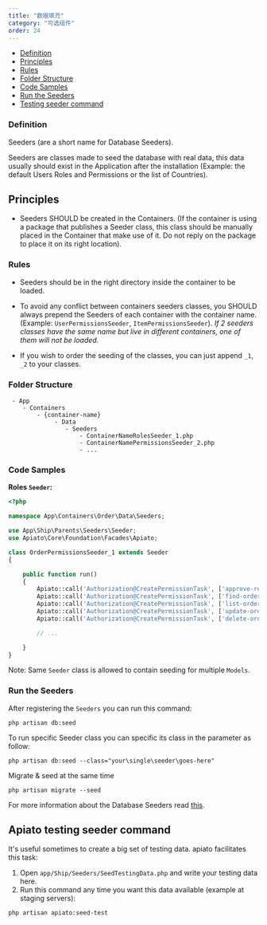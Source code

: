 ```yaml
---
title: "数据填充"
category: "可选组件"
order: 24
---
```


* [Definition](#definition)
* [Principles](#principles)
* [Rules](#rules)
* [Folder Structure](#folder-structure)
* [Code Samples](#code-samples)
* [Run the Seeders](#run-the-seeders)
* [Testing seeder command](#apiato-testing-seeder-command)

<a name="definition"></a>

### Definition

Seeders (are a short name for Database Seeders).

Seeders are classes made to seed the database with real data, this data usually should exist in the Application after the installation (Example: the default Users Roles and Permissions or the list of Countries).

<a name="principles"></a>

## Principles

- Seeders SHOULD be created in the Containers. (If the container is using a package that publishes a Seeder class, this class should be manually placed in the Container that make use of it. Do not reply on the package to place it on its right location).

<a name="rules"></a>

### Rules

- Seeders should be in the right directory inside the container to be loaded.

- To avoid any conflict between containers seeders classes, you SHOULD always prepend the Seeders of each container with the container name. (Example: `UserPermissionsSeeder`, `ItemPermissionsSeeder`). *If 2 seeders classes have the same name but live in different containers, one of them will not be loaded.*

- If you wish to order the seeding of the classes, you can just append `_1`, `_2` to your classes.

<a name="folder-structure"></a>

### Folder Structure

```
 - App
    - Containers
        - {container-name}
             - Data
                - Seeders
                    - ContainerNameRolesSeeder_1.php
                    - ContainerNamePermissionsSeeder_2.php
                    - ...
```

<a name="code-samples"></a>

### Code Samples

**Roles `Seeder`:**


```php
<?php

namespace App\Containers\Order\Data\Seeders;

use App\Ship\Parents\Seeders\Seeder;
use Apiato\Core\Foundation\Facades\Apiato;

class OrderPermissionsSeeder_1 extends Seeder
{

    public function run()
    {
        Apiato::call('Authorization@CreatePermissionTask', ['approve-reject-orders']);
        Apiato::call('Authorization@CreatePermissionTask', ['find-orders']);
        Apiato::call('Authorization@CreatePermissionTask', ['list-orders']);
        Apiato::call('Authorization@CreatePermissionTask', ['update-orders']);
        Apiato::call('Authorization@CreatePermissionTask', ['delete-orders']);

        // ...

    }
}


```


Note: Same `Seeder` class is allowed to contain seeding for multiple `Models`.

<a name="run-the-seeders"></a>

### Run the Seeders

After registering the `Seeders` you can run this command:

```shell
php artisan db:seed
```

To run specific Seeder class you can specific its class in the parameter as follow:

```shell
php artisan db:seed --class="your\single\seeder\goes-here"
```

Migrate & seed at the same time

```shell
php artisan migrate --seed
```

For more information about the Database Seeders read [this](https://laravel.com/docs/master/seeding).



<a name="apiato-testing-seeder-command"></a>

## Apiato testing seeder command

It's useful sometimes to create a big set of testing data. apiato facilitates this task:

1. Open `app/Ship/Seeders/SeedTestingData.php` and write your testing data here.
2. Run this command any time you want this data available (example at staging servers):

```shell
php artisan apiato:seed-test
```
